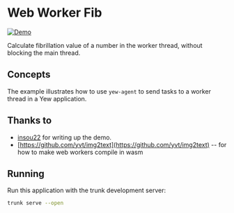 # Web Worker Fib

[![Demo](https://img.shields.io/website?label=demo&url=https%3A%2F%2Fexamples.yew.rs%2Fweb_worker_fib)](https://examples.yew.rs/web_worker_fib)

Calculate fibrillation value of a number in the worker thread, without blocking the main thread.

## Concepts

The example illustrates how to use `yew-agent` to send tasks to a worker thread in a Yew application.

## Thanks to

- [insou22](https://github.com/insou22) for writing up the demo.
- [https://github.com/yvt/img2text](https://github.com/yvt/img2text) -- for how to make web workers compile in wasm

## Running

Run this application with the trunk development server:

```bash
trunk serve --open
```